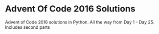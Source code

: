 # Advent Of Code 2016 Solutions
Advent of Code 2016 solutions in Python. All the way from Day 1 - Day 25. Includes second parts
